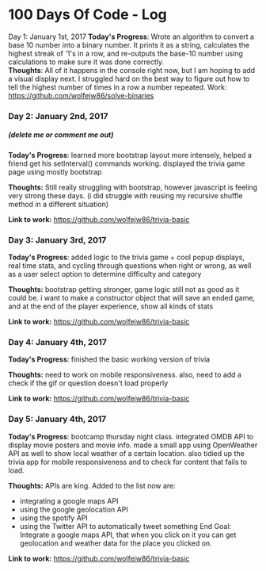 # 100 Days Of Code - Log

Day 1:  January 1st, 2017 
**Today's Progress**: Wrote an algorithm to convert a base 10 number into a binary number.  It prints it as a string, calculates the highest streak of '1's in a row, and re-outputs the base-10 number using calculations to make sure it was done correctly.  
**Thoughts**:  All of it happens in the console right now, but I am hoping to add a visual display next.  I struggled hard on the best way to figure out how to tell the highest number of times in a row a number repeated.
Work:  https://github.com/wolfejw86/solve-binaries





### Day 2: January 2nd, 2017
##### (delete me or comment me out)

**Today's Progress**: learned more bootstrap layout more intensely, helped a friend get his setInterval() commands working.  displayed the trivia game page using mostly bootstrap

**Thoughts:** Still really struggling with bootstrap, however javascript is feeling very strong these days.  (i did struggle with reusing my recursive shuffle method in a different situation)

**Link to work:** https://github.com/wolfejw86/trivia-basic


### Day 3: January 3rd, 2017

**Today's Progress**: added logic to the trivia game + cool popup displays, real time stats, and cycling through questions when right or wrong, as well as a user select option to determine difficulty and category

**Thoughts:** bootstrap getting stronger, game logic still not as good as it could be.  i want to make a constructor object that will save an ended game, and at the end of the player experience, show all kinds of stats

**Link to work:** https://github.com/wolfejw86/trivia-basic

### Day 4: January 4th, 2017

**Today's Progress**: finished the basic working version of trivia

**Thoughts:** need to work on mobile responsiveness.  also, need to add a check if the gif or question doesn't load properly

**Link to work:** https://github.com/wolfejw86/trivia-basic

### Day 5: January 4th, 2017

**Today's Progress**: bootcamp thursday night class.  integrated OMDB API to display movie posters and movie info.  made a small app using OpenWeather API as well to show local weather of a certain location.  also tidied up the trivia app for mobile responsiveness and to check for content that fails to load.

**Thoughts:** APIs are king.  Added to the list now are:
- integrating a google maps API
- using the google geolocation API
- using the spotify API
- using the Twitter API to automatically tweet something
End Goal:  Integrate a google maps API, that when you click on it you can get geolocation and weather data for the place you clicked on.

**Link to work:** https://github.com/wolfejw86/trivia-basic